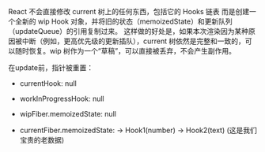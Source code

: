 React 不会直接修改 current 树上的任何东西，包括它的 Hooks 链表
而是创建一个全新的 wip Hook 对象，并将旧的状态（memoizedState）和更新队列（updateQueue）的引用复制过来。
这样做的好处是，如果本次渲染因为某种原因被中断（例如，更高优先级的更新插队），current 树依然是完整和一致的，可以随时恢复。wip 树作为一个“草稿”，可以直接被丢弃，不会产生副作用。

在update前，指针被重置：

- currentHook: null
- workInProgressHook: null
- wipFiber.memoizedState: null

- currentFiber.memoizedState: -> Hook1(number) -> Hook2(text) (这是我们宝贵的老数据)
